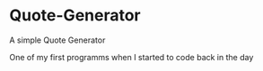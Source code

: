 # Quote-Generator
A simple Quote Generator

One of my first programms when I started to code back in the day
